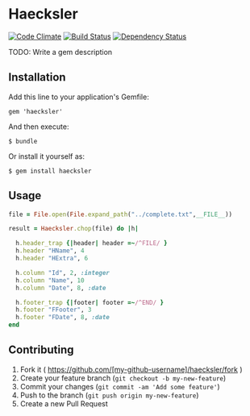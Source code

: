 # Haecksler

[![Code Climate](https://codeclimate.com/github/falti/haecksler.png)](https://codeclimate.com/github/falti/haecksler)
[![Build Status](https://travis-ci.org/falti/haecksler.svg?branch=master)](https://travis-ci.org/falti/haecksler)
[![Dependency Status](https://gemnasium.com/falti/haecksler.svg)](https://gemnasium.com/falti/haecksler)


TODO: Write a gem description

## Installation

Add this line to your application's Gemfile:

    gem 'haecksler'

And then execute:

    $ bundle

Or install it yourself as:

    $ gem install haecksler

## Usage

```ruby
file = File.open(File.expand_path("../complete.txt",__FILE__))

result = Haecksler.chop(file) do |h|

  h.header_trap {|header| header =~/^FILE/ }
  h.header "HName", 4
  h.header "HExtra", 6

  h.column "Id", 2, :integer
  h.column "Name", 10
  h.column "Date", 8, :date

  h.footer_trap {|footer| footer =~/^END/ }
  h.footer "FFooter", 3
  h.footer "FDate", 8, :date
end
```

## Contributing

1. Fork it ( https://github.com/[my-github-username]/haecksler/fork )
2. Create your feature branch (`git checkout -b my-new-feature`)
3. Commit your changes (`git commit -am 'Add some feature'`)
4. Push to the branch (`git push origin my-new-feature`)
5. Create a new Pull Request
